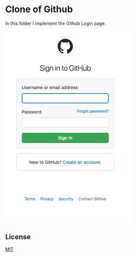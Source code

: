 # Clone of Github

In this folder I implement the Github Login page.

![Alt text](./images/img.png?raw=true "Github login")

## License
[MIT](https://choosealicense.com/licenses/mit/)